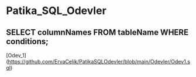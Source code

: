 # Patika_SQL_Odevler

## SELECT columnNames FROM tableName WHERE conditions; 
[Odev_1] (https://github.com/ErvaCelik/PatikaSQLOdevler/blob/main/Odevler/Odev1.sql)
